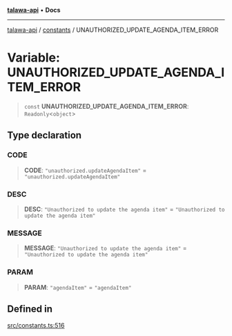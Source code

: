 [**talawa-api**](../../README.md) • **Docs**

***

[talawa-api](../../modules.md) / [constants](../README.md) / UNAUTHORIZED\_UPDATE\_AGENDA\_ITEM\_ERROR

# Variable: UNAUTHORIZED\_UPDATE\_AGENDA\_ITEM\_ERROR

> `const` **UNAUTHORIZED\_UPDATE\_AGENDA\_ITEM\_ERROR**: `Readonly`\<`object`\>

## Type declaration

### CODE

> **CODE**: `"unauthorized.updateAgendaItem"` = `"unauthorized.updateAgendaItem"`

### DESC

> **DESC**: `"Unauthorized to update the agenda item"` = `"Unauthorized to update the agenda item"`

### MESSAGE

> **MESSAGE**: `"Unauthorized to update the agenda item"` = `"Unauthorized to update the agenda item"`

### PARAM

> **PARAM**: `"agendaItem"` = `"agendaItem"`

## Defined in

[src/constants.ts:516](https://github.com/PalisadoesFoundation/talawa-api/blob/3bacbf38707ebd3e3e5f1bc5b4cc7aa3b2adc169/src/constants.ts#L516)
